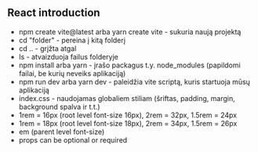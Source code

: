 ## React introduction

- npm create vite@latest arba yarn create vite - sukuria naują projektą
- cd "folder" - pereina į kitą folderį
- cd .. - grįžta atgal
- ls - atvaizduoja failus folderyje
- npm install arba yarn - įrašo packagus t.y. node_modules (papildomi failai, be kurių neveiks aplikaciją)
- npm run dev arba yarn dev - paleidžia vite scriptą, kuris startuoja mūsų aplikaciją
- index.css - naudojamas globaliem stiliam (šriftas, padding, margin, background spalva ir t.t.)
- 1rem = 16px (root level font-size 16px), 2rem = 32px, 1.5rem = 24px
- 1rem = 18px (root level font-size 18px), 2rem = 34px, 1.5rem = 26px
- em (parent level font-size)
- props can be optional or required
